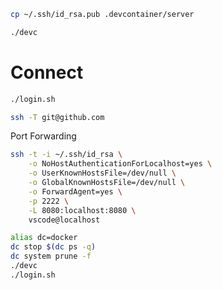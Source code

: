 ```bash
cp ~/.ssh/id_rsa.pub .devcontainer/server

./devc
```

# Connect
```bash
./login.sh

ssh -T git@github.com
```

Port Forwarding
```bash
ssh -t -i ~/.ssh/id_rsa \
    -o NoHostAuthenticationForLocalhost=yes \
    -o UserKnownHostsFile=/dev/null \
    -o GlobalKnownHostsFile=/dev/null \
    -o ForwardAgent=yes \
    -p 2222 \
    -L 8080:localhost:8080 \
    vscode@localhost
```

```bash
alias dc=docker
dc stop $(dc ps -q)
dc system prune -f
./devc
./login.sh
```

